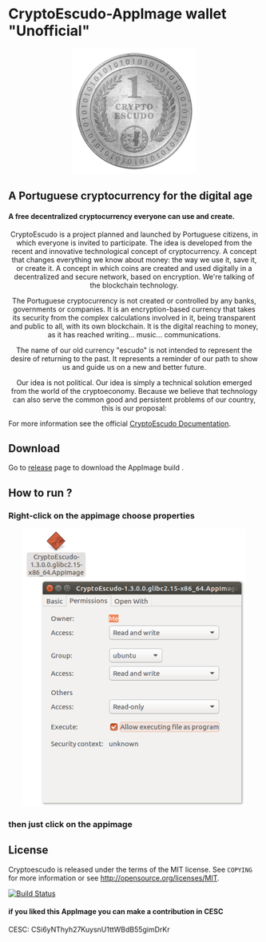  
# CryptoEscudo-AppImage wallet "Unofficial"

<p align="center">
<img src="https://github.com/cmatomic/cryptoescudo-AppImage/raw/master/img/cryptoescudo.png"/>
</p>

##  A Portuguese cryptocurrency for the digital age
#### A free decentralized cryptocurrency everyone can use and create.
<p align="center">
CryptoEscudo is a project planned and launched by Portuguese citizens, in which everyone is invited to participate.
The idea is developed from the recent and innovative technological concept of cryptocurrency. A concept that changes everything we know about money: the way we use it, save it, or create it. A concept in which coins are created and used digitally in a decentralized and secure network, based on encryption. We're talking of the blockchain technology.
<p align="center">
The Portuguese cryptocurrency is not created or controlled by any banks, governments or companies. It is an encryption-based currency that takes its security from the complex calculations involved in it, being transparent and public to all, with its own blockchain. It is the digital reaching to money, as it has reached writing... music... communications.
<p align="center">
The name of our old currency "escudo" is not intended to represent the desire of returning to the past. It represents a reminder of our path to show us and guide us on a new and better future.
<p align="center">
Our idea is not political. Our idea is simply a technical solution emerged from the world of the cryptoeconomy. Because we believe that technology can also serve the common good and persistent problems of our country, this is our proposal:
</p>



For more information  see the official [CryptoEscudo Documentation](https://www.cryptoescudo.pt).



## Download
Go to [release](https://github.com/cmatomic/cryptoescudo-AppImage/releases) page to download the AppImage build .


## How to run ?
### Right-click on the appimage choose properties

<p align="center">
<img src="https://github.com/cmatomic/cryptoescudo-AppImage/raw/master/img/ScreenCap.png"/>
</p>

 ### then just click on the appimage
 


License
-------
Cryptoescudo is released under the terms of the MIT license. See `COPYING` for more
information or see http://opensource.org/licenses/MIT.

[![Build Status](https://travis-ci.org/cmatomic/cryptoescudo-AppImage.svg?branch=master)](https://travis-ci.org/cmatomic/cryptoescudo-AppImage)

#### if you liked this AppImage you can make a contribution in CESC
CESC: CSi6yNThyh27KuysnU1ttWBdB55gimDrKr
